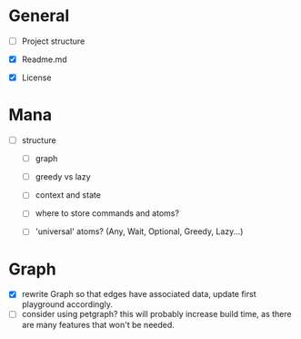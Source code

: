 # General

- [ ] Project structure
- [x] Readme.md
- [x] License


# Mana
- [ ] structure
  - [ ] graph
  - [ ] greedy vs lazy
  - [ ] context and state
  - [ ] where to store commands and atoms?
  - [ ] 'universal' atoms? (Any, Wait, Optional, Greedy, Lazy...)


# Graph
- [x] rewrite Graph so that edges have associated data, update first playground accordingly.
- [ ] consider using petgraph? 
  this will probably increase build time, as there are many features that won't be needed.